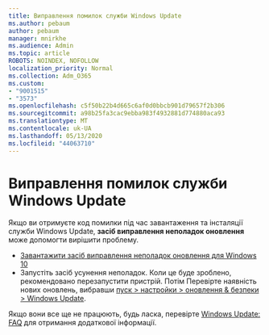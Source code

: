 ```yaml
---
title: Виправлення помилок служби Windows Update
ms.author: pebaum
author: pebaum
manager: mnirkhe
ms.audience: Admin
ms.topic: article
ROBOTS: NOINDEX, NOFOLLOW
localization_priority: Normal
ms.collection: Adm_O365
ms.custom:
- "9001515"
- "3573"
ms.openlocfilehash: c5f50b22b4d665c6af0d0bbcb901d79657f2b306
ms.sourcegitcommit: a98b25fa3cac9ebba983f4932881d774880aca93
ms.translationtype: MT
ms.contentlocale: uk-UA
ms.lasthandoff: 05/13/2020
ms.locfileid: "44063710"
---
```

# <a name="fix-windows-update-errors"></a>Виправлення помилок служби Windows Update

Якщо ви отримуєте код помилки під час завантаження та інсталяції служби Windows Update, **засіб виправлення неполадок оновлення** може допомогти вирішити проблему.

- [Завантажити засіб виправлення неполадок оновлення для Windows 10](https://support.microsoft.com/help/4027322/windows-update-troubleshooter)
- Запустіть засіб усунення неполадок. Коли це буде зроблено, рекомендовано перезапустити пристрій. Потім Перевірте наявність нових оновлень, вибравши [пуск > настройки > оновлення & безпеки > Windows Update](ms-settings:windowsupdate).

Якщо вони все ще не працюють, будь ласка, перевірте [Windows Update: FAQ](https://support.microsoft.com/help/12373/windows-update-faq) для отримання додаткової інформації.
